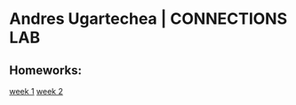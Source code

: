 # Andres Ugartechea | CONNECTIONS LAB

## Homeworks:
[week 1](https://andresugartechea.github.io/ConnectionsLab/homework/week1/)
[week 2](https://andresugartechea.github.io/ConnectionsLab/homework/week2/)
